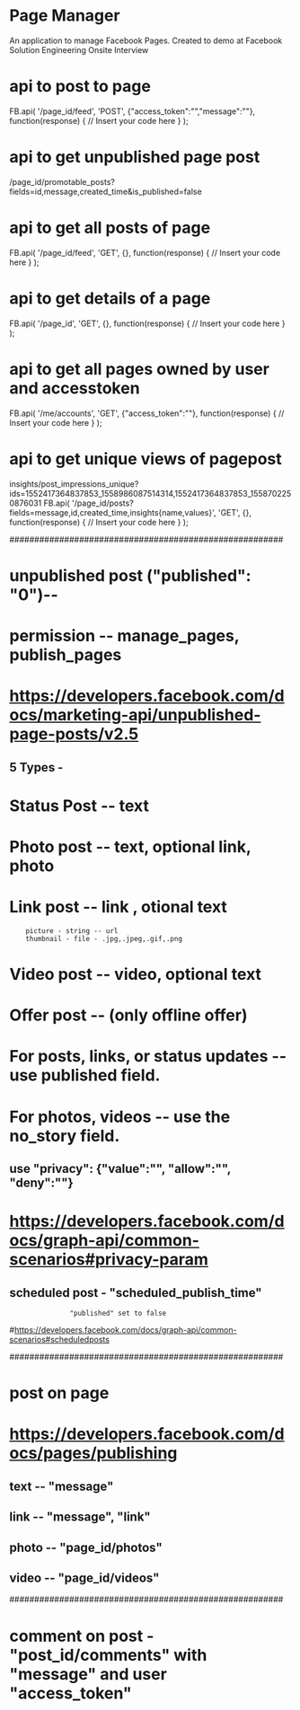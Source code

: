# Page Manager #

An application to manage Facebook Pages. Created to demo at Facebook Solution Engineering Onsite Interview

# api to post to page
FB.api(
  '/page_id/feed',
  'POST',
  {"access_token":"","message":""},
  function(response) {
      // Insert your code here
  }
);



# api to get unpublished page post
/page_id/promotable_posts?fields=id,message,created_time&is_published=false

# api to get all posts of page
FB.api(
  '/page_id/feed',
  'GET',
  {},
  function(response) {
      // Insert your code here
  }
);

# api to get details of a page
FB.api(
  '/page_id',
  'GET',
  {},
  function(response) {
      // Insert your code here
  }
);



# api to get all pages owned by user and accesstoken
FB.api(
  '/me/accounts',
  'GET',
  {"access_token":""},
  function(response) {
      // Insert your code here
  }
);

# api to get unique views of pagepost
insights/post_impressions_unique?ids=1552417364837853_1558986087514314,1552417364837853_1558702250876031
FB.api(
  '/page_id/posts?fields=message,id,created_time,insights{name,values}',
  'GET',
  {},
  function(response) {
      // Insert your code here
  }
); 


#######################################################

# unpublished post ("published": "0")-- 
# permission -- manage_pages, publish_pages
# https://developers.facebook.com/docs/marketing-api/unpublished-page-posts/v2.5

## 5 Types - 
# Status Post  -- text
# Photo post  -- text, optional link, photo
# Link post  -- link , otional text
		picture - string -- url 
		thumbnail - file - .jpg,.jpeg,.gif,.png

# Video post  -- video, optional text
# Offer post  -- (only offline offer)
# For posts, links, or status updates -- use published field.
# For photos, videos -- use the no_story field.


## use "privacy": {"value":"", "allow":"", "deny":""}
# https://developers.facebook.com/docs/graph-api/common-scenarios#privacy-param


## scheduled post - "scheduled_publish_time" 
				   "published" set to false
#https://developers.facebook.com/docs/graph-api/common-scenarios#scheduledposts



#######################################################

# post on page
# https://developers.facebook.com/docs/pages/publishing

## text -- "message"
## link -- "message", "link"
## photo -- "page_id/photos"
## video -- "page_id/videos"

#######################################################

# comment on post - "post_id/comments" with "message" and user "access_token"
